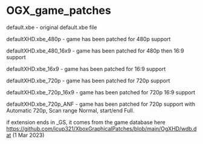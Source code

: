# OGX_game_patches
 
default.xbe - original default.xbe file

defaultXHD.xbe_480p - game has been patched for 480p support

defaultXHD.xbe_480_16x9 - game has been patched for 480p then 16:9 support

defaultXHD.xbe_16x9 - game has been patched for 16:9 support

defaultXHD.xbe_720p - game has been patched for 720p support

defaultXHD.xbe_720p_16x9 - game has been patched for 720p 16:9 support

defaultXHD.xbe_720p_ANF - game has been patched for 720p support with Automatic 720p, Scan range Normal, start/end Full.

if extension ends in _GS, it comes from the game database here https://github.com/icup321/XboxGraphicalPatches/blob/main/OgXHD/wdb.dat (1 Mar 2023)
